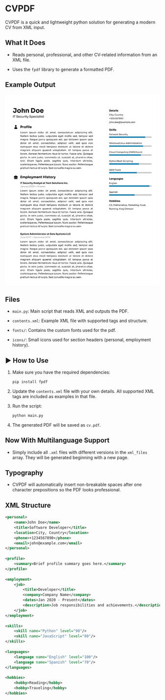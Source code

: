 
# CVPDF

CVPDF is a quick and lightweight python solution for generating a modern CV from XML input.

## What It Does

-   Reads personal, professional, and other CV-related information from an XML file.
    
-   Uses the `fpdf` library to generate a formatted PDF.
    
## Example Output

 ![Example output](output.png)
        

## Files

-   `main.py`: Main script that reads XML and outputs the PDF.
    
-   `contents.xml`: Example XML file with supported tags and structure.
    
-   `fonts/`: Contains the custom fonts used for the pdf.
    
-   `icons/`: Small icons used for section headers (personal, employment history).

    
## ▶️ How to Use

1. Make sure you have the required dependencies:

    ```bash
    pip install fpdf
    ```

2. Update the `contents.xml` file with your own details. All supported XML tags are included as examples in that file.

3. Run the script:

    ```bash
    python main.py
    ```

4. The generated PDF will be saved as `cv.pdf`.


## Now With Multilanguage Support

-   Simply include all `.xml` files with different versions in the `xml_files` array. They will be generated beginning with a new page.
    

## Typography

-   CVPDF will automatically insert non-breakable spaces after one character prepositions so the PDF looks professional.


## XML Structure

```xml
<personal>
    <name>John Doe</name>
    <title>Software Developer</title>
    <location>City, Country</location>
    <phone>+1234567890</phone>
    <email>john@example.com</email>
</personal>

<profile>
    <summary>Brief profile summary goes here.</summary>
</profile>

<employment>
    <job>
        <title>Developer</title>
        <company>Company Name</company>
        <dates>Jan 2020 - Present</dates>
        <description>Job responsibilities and achievements.</description>
    </job>
</employment>

<skills>
    <skill name="Python" level="90"/>
    <skill name="JavaScript" level="80"/>
</skills>

<languages>
    <language name="English" level="100"/>
    <language name="Spanish" level="70"/>
</languages>

<hobbies>
    <hobby>Reading</hobby>
    <hobby>Traveling</hobby>
</hobbies>
